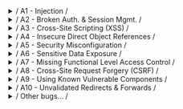 <details> 
    <summary>/ A1 - Injection /</summary>
    <details> <summary>HTML Injection - Reflected (GET)</summary>
    </details>
    <details> <summary>HTML Injection - Reflected (POST)</summary>
    </details>
    <details> <summary>HTML Injection - Reflected (Current URL)</summary>
    </details>
    <details> <summary>HTML Injection - Stored (Blog)</summary>
    </details>
    <details> <summary>iFrame Injection</summary>
    </details>
    <details> <summary>LDAP Injection (Search)</summary>
    </details>
    <details> <summary>Mail Header Injection (SMTP)</summary>
    </details>
    <details> <summary>OS Command Injection</summary>
    </details>
    <details> <summary>OS Command Injection - Blind</summary>
    </details>
    <details> <summary>PHP Code Injection</summary>
    </details>
    <details> <summary>Server-Side Includes (SSI) Injection</summary>
    </details>
    <details> <summary>SQL Injection (GET/Search)</summary>
    </details>
    <details> <summary>SQL Injection (GET/Select)</summary>
    </details>
    <details> <summary>SQL Injection (POST/Search)</summary>
    </details>
    <details> <summary>SQL Injection (POST/Select)</summary>
    </details>
    <details> <summary>SQL Injection (AJAX/JSON/jQuery)</summary>
    </details>
    <details> <summary>SQL Injection (CAPTCHA)</summary>
    </details>
    <details> <summary>SQL Injection (Login Form/Hero)</summary>
    </details>
    <details> <summary>SQL Injection (Login Form/User)</summary>
    </details>
    <details> <summary>SQL Injection (SQLite)</summary>
    </details>
    <details> <summary>SQL Injection (Drupal)</summary>
    </details>
    <details> <summary>SQL Injection - Stored (Blog)</summary>
    </details>
    <details> <summary>SQL Injection - Stored (SQLite)</summary>
    </details>
    <details> <summary>SQL Injection - Stored (User-Agent)</summary>
    </details>
    <details> <summary>SQL Injection - Stored (XML)</summary>
    </details>
    <details> <summary>SQL Injection - Blind - Boolean-Based</summary>
    </details>
    <details> <summary>SQL Injection - Blind - Time-Based</summary>
    </details>
    <details> <summary>SQL Injection - Blind (SQLite)</summary>
    </details>
    <details> <summary>SQL Injection - Blind (Web Services/SOAP)</summary>
    </details>
    <details> <summary>XML/XPath Injection (Login Form)</summary>
    </details>
    <details> <summary>XML/XPath Injection (Search)</summary>
    </details>
</details>
<details>
    <summary>/ A2 - Broken Auth. &amp; Session Mgmt. /</summary>
    <details>
        <summary>Broken Authentication - CAPTCHA Bypassing</summary>
    </details>
    <details>
        <summary>Broken Authentication - Forgotten Function</summary>
    </details>
    <details>
        <summary>Broken Authentication - Insecure Login Forms</summary>
    </details>
    <details>
        <summary>Broken Authentication - Logout Management</summary>
    </details>
    <details>
        <summary>Broken Authentication - Password Attacks</summary>
    </details>
    <details>
        <summary>Broken Authentication - Weak Passwords</summary>
    </details>
    <details>
        <summary>Session Management - Administrative Portals</summary>
    </details>
    <details>
        <summary>Session Management - Cookies (HTTPOnly)</summary>
    </details>
    <details>
        <summary>Session Management - Cookies (Secure)</summary>
    </details>
    <details>
        <summary>Session Management - Session ID in URL</summary>
    </details>
    <details>
        <summary>Session Management - Strong Sessions</summary>
    </details>
</details>
<details>
    <summary>/ A3 - Cross-Site Scripting (XSS) /</summary>
    <details>
        <summary>Cross-Site Scripting - Reflected (GET)</summary>
    </details>
    <details>
        <summary>Cross-Site Scripting - Reflected (POST)</summary>
    </details>
    <details>
        <summary>Cross-Site Scripting - Reflected (JSON)</summary>
    </details>
    <details>
        <summary>Cross-Site Scripting - Reflected (AJAX/JSON)</summary>
    </details>
    <details>
        <summary>Cross-Site Scripting - Reflected (AJAX/XML)</summary>
    </details>
    <details>
        <summary>Cross-Site Scripting - Reflected (Back Button)</summary>
    </details>
    <details>
        <summary>Cross-Site Scripting - Reflected (Custom Header)</summary>
    </details>
    <details>
        <summary>Cross-Site Scripting - Reflected (Eval)</summary>
    </details>
    <details>
        <summary>Cross-Site Scripting - Reflected (HREF)</summary>
    </details>
    <details>
        <summary>Cross-Site Scripting - Reflected (Login Form)</summary>
    </details>
    <details>
        <summary>Cross-Site Scripting - Reflected (phpMyAdmin)</summary>
    </details>
    <details>
        <summary>Cross-Site Scripting - Reflected (PHP_SELF)</summary>
    </details>
    <details>
        <summary>Cross-Site Scripting - Reflected (Referer)</summary>
    </details>
    <details>
        <summary>Cross-Site Scripting - Reflected (User-Agent)</summary>
    </details>
    <details>
        <summary>Cross-Site Scripting - Stored (Blog)</summary>
    </details>
    <details>
        <summary>Cross-Site Scripting - Stored (Change Secret)</summary>
    </details>
    <details>
        <summary>Cross-Site Scripting - Stored (Cookies)</summary>
    </details>
    <details>
        <summary>Cross-Site Scripting - Stored (SQLiteManager)</summary>
    </details>
    <details>
        <summary>Cross-Site Scripting - Stored (User-Agent)</summary>
    </details>
</details>
<details>
    <summary>/ A4 - Insecure Direct Object References /</summary>
    <details>
        <summary>Insecure DOR (Change Secret)</summary>
    </details>
    <details>
        <summary>Insecure DOR (Reset Secret)</summary>
    </details>
    <details>
        <summary>Insecure DOR (Order Tickets)</summary>
    </details>
</details>
<details>
    <summary>/ A5 - Security Misconfiguration /</summary>
    <details>
        <summary>Arbitrary File Access (Samba)</summary>
    </details>
    <details>
        <summary>Cross-Domain Policy File (Flash)</summary>
    </details>
    <details>
        <summary>Cross-Origin Resource Sharing (AJAX)</summary>
    </details>
    <details>
        <summary>Cross-Site Tracing (XST)</summary>
    </details>
    <details>
        <summary>Denial-of-Service (Large Chunk Size)</summary>
    </details>
    <details>
        <summary>Denial-of-Service (Slow HTTP DoS)</summary>
    </details>
    <details>
        <summary>Denial-of-Service (SSL-Exhaustion)</summary>
    </details>
    <details>
        <summary>Denial-of-Service (XML Bomb)</summary>
    </details>
    <details>
        <summary>Insecure FTP Configuration</summary>
    </details>
    <details>
        <summary>Insecure SNMP Configuration</summary>
    </details>
    <details>
        <summary>Insecure WebDAV Configuration</summary>
    </details>
    <details>
        <summary>Local Privilege Escalation (sendpage)</summary>
    </details>
    <details>
        <summary>Local Privilege Escalation (udev)</summary>
    </details>
    <details>
        <summary>Man-in-the-Middle Attack (HTTP)</summary>
    </details>
    <details>
        <summary>Man-in-the-Middle Attack (SMTP)</summary>
    </details>
    <details>
        <summary>Old/Backup &amp; Unreferenced Files</summary>
    </details>
    <details>
        <summary>Robots File</summary>
    </details>
</details>
<details>
    <summary>/ A6 - Sensitive Data Exposure /</summary>
    <details>
        <summary>Base64 Encoding (Secret)</summary>
    </details>
    <details>
        <summary>BEAST/CRIME/BREACH Attacks</summary>
    </details>
    <details>
        <summary>Clear Text HTTP (Credentials)</summary>
    </details>
    <details>
        <summary>Heartbleed Vulnerability</summary>
    </details>
    <details>
        <summary>Host Header Attack (Reset Poisoning)</summary>
    </details>
    <details>
        <summary>HTML5 Web Storage (Secret)</summary>
    </details>
    <details>
        <summary>POODLE Vulnerability</summary>
    </details>
    <details>
        <summary>SSL 2.0 Deprecated Protocol</summary>
    </details>
    <details>
        <summary>Text Files (Accounts)</summary>
    </details>
</details>
<details>
    <summary>/ A7 - Missing Functional Level Access Control /</summary>
    <details>
        <summary>Directory Traversal - Directories</summary>
    </details>
    <details>
        <summary>Directory Traversal - Files</summary>
    </details>
    <details>
        <summary>Host Header Attack (Cache Poisoning)</summary>
    </details>
    <details>
        <summary>Host Header Attack (Reset Poisoning)</summary>
    </details>
    <details>
        <summary>Local File Inclusion (SQLiteManager)</summary>
    </details>
    <details>
        <summary>Remote &amp; Local File Inclusion (RFI/LFI)</summary>
    </details>
    <details>
        <summary>Restrict Device Access</summary>
    </details>
    <details>
        <summary>Restrict Folder Access</summary>
    </details>
    <details>
        <summary>Server Side Request Forgery (SSRF)</summary>
    </details>
    <details>
        <summary>XML External Entity Attacks (XXE)</summary>
    </details>
</details>
<details>
    <summary>/ A8 - Cross-Site Request Forgery (CSRF) /</summary>
    <details>
        <summary>Cross-Site Request Forgery (Change Password)</summary>
    </details>
    <details>
        <summary>Cross-Site Request Forgery (Change Secret)</summary>
    </details>
    <details>
        <summary>Cross-Site Request Forgery (Transfer Amount)</summary>
    </details>    
</details>
<details>
    <summary>/ A9 - Using Known Vulnerable Components /</summary>
    <details>
        <summary>Buffer Overflow (Local)</summary>
    </details>
    <details>
        <summary>Buffer Overflow (Remote)</summary>
    </details>
    <details>
        <summary>Drupal SQL Injection (Drupageddon)</summary>
    </details>
    <details>
        <summary>Heartbleed Vulnerability</summary>
    </details>
    <details>
        <summary>PHP CGI Remote Code Execution</summary>
    </details>
    <details>
        <summary>PHP Eval Function</summary>
    </details>
    <details>
        <summary>phpMyAdmin BBCode Tag XSS</summary>
    </details>
    <details>
        <summary>Shellshock Vulnerability (CGI)</summary>
    </details>
    <details>
        <summary>SQLiteManager Local File Inclusion</summary>
    </details>
    <details>
        <summary>SQLiteManager PHP Code Injection</summary>
    </details>
    <details>
        <summary>SQLiteManager XSS</summary>
    </details>    
</details>
<details>
    <summary>/ A10 - Unvalidated Redirects &amp; Forwards /</summary>
    <details>
        <summary>Unvalidated Redirects &amp; Forwards (1)</summary>
    </details>
    <details>
        <summary>Unvalidated Redirects &amp; Forwards (2)</summary>
    </details>
</details>
<details>
    <summary>/ Other bugs... /</summary>
    <details>
        <summary>ClickJacking (Movie Tickets)</summary>
    </details>
    <details>
        <summary>Client-Side Validation (Password)</summary>
    </details>
    <details>
        <summary>HTTP Parameter Pollution</summary>
    </details>
    <details>
        <summary>HTTP Response Splitting</summary>
    </details>
    <details>
        <summary>HTTP Verb Tampering</summary>
    </details>
    <details>
        <summary>Information Disclosure - Favicon</summary>
    </details>
    <details>
        <summary>Information Disclosure - Headers</summary>
    </details>
    <details>
        <summary>Information Disclosure - PHP version</summary>
    </details>
    <details>
        <summary>Information Disclosure - Robots File</summary>
    </details>
    <details>
        <summary>Insecure iFrame (Login Form)</summary>
    </details>
    <details>
        <summary>Unrestricted File Upload</summary>
    </details>
    <details>
        <summary>A.I.M. - No-authentication Mode</summary>
    </details>
    <details>
        <summary>Client Access Policy File</summary>
    </details>
    <details>
        <summary>Cross-Domain Policy File</summary>
    </details>
    <details>
        <summary>Evil 666 Fuzzing Page</summary>
    </details>
    <details>
        <summary>Manual Intervention Required!</summary>
    </details>
    <details>
        <summary>Unprotected Admin Portal</summary>
    </details>
    <details>
        <summary>We Steal Secrets... (html)</summary>
    </details>
    <details>
        <summary>We Steal Secrets... (plain)</summary>
    </details>
    <details>
        <summary>WSDL File (Web Services/SOAP)</summary>
    </details>
</details>